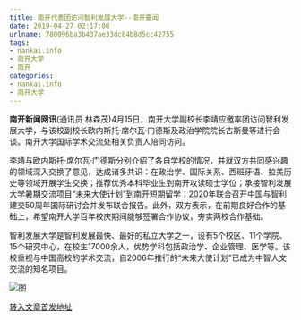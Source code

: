 ```yaml
---
title: 南开代表团访问智利发展大学--南开要闻
date: 2019-04-27 02:17:08
urlname: 780096ba3b437ae33dc84b8d5cc42755
tags: 
- nankai.info
- 南开大学
- 南开
categories:
- nankai.info
- 南开大学
---
```


**南开新闻网讯**(通讯员 林森茂)4月15日，南开大学副校长李靖应邀率团访问智利发展大学，与该校副校长欧内斯托·席尔瓦·门德斯及政治学院院长古斯曼等进行会谈。南开大学国际学术交流处相关负责人陪同访问。

李靖与欧内斯托·席尔瓦·门德斯分别介绍了各自学校的情况，并就双方共同感兴趣的领域深入交换了意见，达成诸多共识：在政治学、国际关系、西班牙语、拉美历史等领域开展学生交换；推荐优秀本科毕业生到南开攻读硕士学位；承接智利发展大学暑期交流项目“未来大使计划”到南开短期留学；2020年联合召开中国与智利建交50周年国际研讨会并发布联合报告。此外，双方表示，在前期良好合作的基础上，希望南开大学百年校庆期间能够签署合作协议，夯实两校合作基础。

智利发展大学是智利发展最快、最好的私立大学之一，设有5个校区、11个学院、15个研究中心，在校生17000余人，优势学科包括政治学、企业管理、医学等。该校重视与中国高校的学术交流，自2006年推行的“未来大使计划”已成为中智人文交流的知名项目。

![图](http://news.nankai.edu.cn/pic/0/00/34/94/349464_885326.jpg)

[转入文章首发地址](http://news.nankai.edu.cn/nkyw/system/2019/04/17/000445374.shtml)